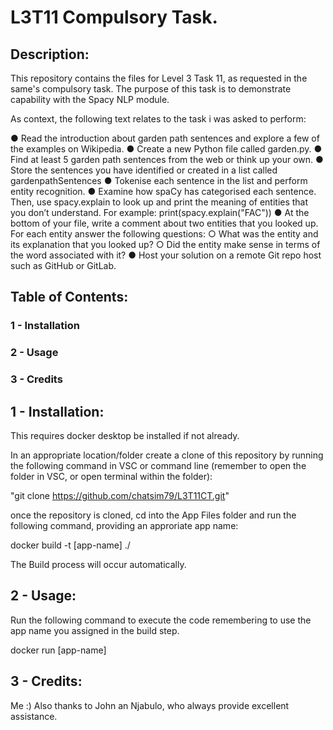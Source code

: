 # L3T11 Compulsory Task.

## Description:

This repository contains the files for Level 3 Task 11, as requested 
in the same's compulsory task. The purpose of this task is to 
demonstrate capability with the Spacy NLP module. 

As context, the following text relates to the task i was asked to
perform:

● Read the introduction about garden path sentences and explore a few of
the examples on Wikipedia.
● Create a new Python file called garden.py.
● Find at least 5 garden path sentences from the web or think up your own.
● Store the sentences you have identified or created in a list called
gardenpathSentences
● Tokenise each sentence in the list and perform entity recognition.
● Examine how spaCy has categorised each sentence. Then, use
spacy.explain to look up and print the meaning of entities that you don’t
understand. For example: print(spacy.explain("FAC"))
● At the bottom of your file, write a comment about two entities that you
looked up. For each entity answer the following questions:
  ○ What was the entity and its explanation that you looked up?
  ○ Did the entity make sense in terms of the word associated with it?
● Host your solution on a remote Git repo host such as GitHub or GitLab.

## Table of Contents:

### 1 - Installation
### 2 - Usage
### 3 - Credits

## 1 - Installation:

This requires docker desktop be installed if not already.

In an appropriate location/folder create a clone of this repository by 
running the following command in VSC or command line (remember to open 
the folder in VSC, or open terminal within the folder):

"git clone https://github.com/chatsim79/L3T11CT.git"

once the repository is cloned, cd into the App Files folder and run the
following command, providing an approriate app name:

docker build -t [app-name] ./ 

The Build process will occur automatically.

## 2 - Usage:

Run the following command to execute the code remembering to use the
app name you assigned in the build step.

docker run [app-name]

## 3 - Credits: 

Me :) Also thanks to John an Njabulo, who always provide excellent
assistance.


